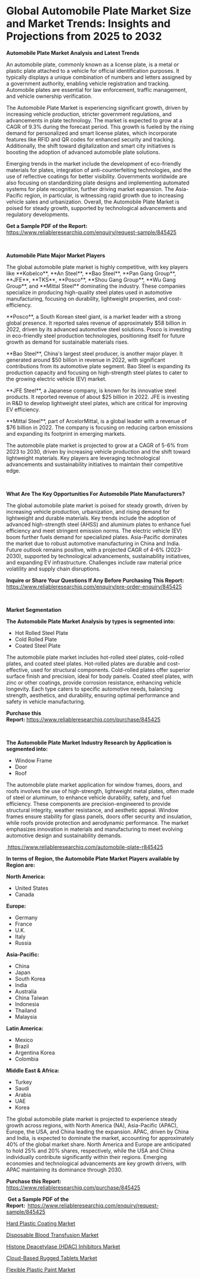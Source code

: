 <p><h1>Global Automobile Plate Market Size and Market Trends: Insights and Projections from 2025 to 2032</h1></p><p><strong>Automobile Plate Market Analysis and Latest Trends</strong></p>
<p><p>An automobile plate, commonly known as a license plate, is a metal or plastic plate attached to a vehicle for official identification purposes. It typically displays a unique combination of numbers and letters assigned by a government authority, enabling vehicle registration and tracking. Automobile plates are essential for law enforcement, traffic management, and vehicle ownership verification.</p><p>The Automobile Plate Market is experiencing significant growth, driven by increasing vehicle production, stricter government regulations, and advancements in plate technology. The market is expected to grow at a CAGR of 9.3% during the forecast period. This growth is fueled by the rising demand for personalized and smart license plates, which incorporate features like RFID and QR codes for enhanced security and tracking. Additionally, the shift toward digitalization and smart city initiatives is boosting the adoption of advanced automobile plate solutions.</p><p>Emerging trends in the market include the development of eco-friendly materials for plates, integration of anti-counterfeiting technologies, and the use of reflective coatings for better visibility. Governments worldwide are also focusing on standardizing plate designs and implementing automated systems for plate recognition, further driving market expansion. The Asia-Pacific region, in particular, is witnessing rapid growth due to increasing vehicle sales and urbanization. Overall, the Automobile Plate Market is poised for steady growth, supported by technological advancements and regulatory developments.</p></p>
<p><strong>Get a Sample PDF of the Report:&nbsp;</strong> <a href="https://www.reliableresearchiq.com/enquiry/request-sample/845425?utm_campaign=1896&utm_medium=2&utm_source=Github&utm_content=ia&utm_term=26012025&utm_id=automobile-plate">https://www.reliableresearchiq.com/enquiry/request-sample/845425</a></p>
<p>&nbsp;</p>
<p><strong>Automobile Plate Major Market Players</strong></p>
<p><p>The global automobile plate market is highly competitive, with key players like **Kobelco**, **An Steel**, **Bao Steel**, **Pan Gang Group**, **JFE**, **TKS**, **Posco**, **Shou Gang Group**, **Wu Gang Group**, and **Mittal Steel** dominating the industry. These companies specialize in producing high-quality steel plates used in automotive manufacturing, focusing on durability, lightweight properties, and cost-efficiency.</p><p>**Posco**, a South Korean steel giant, is a market leader with a strong global presence. It reported sales revenue of approximately $58 billion in 2022, driven by its advanced automotive steel solutions. Posco is investing in eco-friendly steel production technologies, positioning itself for future growth as demand for sustainable materials rises.</p><p>**Bao Steel**, China's largest steel producer, is another major player. It generated around $50 billion in revenue in 2022, with significant contributions from its automotive plate segment. Bao Steel is expanding its production capacity and focusing on high-strength steel plates to cater to the growing electric vehicle (EV) market.</p><p>**JFE Steel**, a Japanese company, is known for its innovative steel products. It reported revenue of about $25 billion in 2022. JFE is investing in R&D to develop lightweight steel plates, which are critical for improving EV efficiency.</p><p>**Mittal Steel**, part of ArcelorMittal, is a global leader with a revenue of $76 billion in 2022. The company is focusing on reducing carbon emissions and expanding its footprint in emerging markets.</p><p>The automobile plate market is projected to grow at a CAGR of 5-6% from 2023 to 2030, driven by increasing vehicle production and the shift toward lightweight materials. Key players are leveraging technological advancements and sustainability initiatives to maintain their competitive edge.</p></p>
<p>&nbsp;</p>
<p><strong>What Are The Key Opportunities For Automobile Plate Manufacturers?</strong></p>
<p><p>The global automobile plate market is poised for steady growth, driven by increasing vehicle production, urbanization, and rising demand for lightweight and durable materials. Key trends include the adoption of advanced high-strength steel (AHSS) and aluminum plates to enhance fuel efficiency and meet stringent emission norms. The electric vehicle (EV) boom further fuels demand for specialized plates. Asia-Pacific dominates the market due to robust automotive manufacturing in China and India. Future outlook remains positive, with a projected CAGR of 4-6% (2023-2030), supported by technological advancements, sustainability initiatives, and expanding EV infrastructure. Challenges include raw material price volatility and supply chain disruptions.</p></p>
<p><strong>Inquire or Share Your Questions If Any Before Purchasing This Report:</strong> <a href="https://www.reliableresearchiq.com/enquiry/pre-order-enquiry/845425?utm_campaign=1896&utm_medium=2&utm_source=Github&utm_content=ia&utm_term=26012025&utm_id=automobile-plate">https://www.reliableresearchiq.com/enquiry/pre-order-enquiry/845425</a></p>
<p>&nbsp;</p>
<p><strong>Market Segmentation</strong></p>
<p><strong>The Automobile Plate Market Analysis by types is segmented into:</strong></p>
<p><ul><li>Hot Rolled Steel Plate</li><li>Cold Rolled Plate</li><li>Coated Steel Plate</li></ul></p>
<p><p>The automobile plate market includes hot-rolled steel plates, cold-rolled plates, and coated steel plates. Hot-rolled plates are durable and cost-effective, used for structural components. Cold-rolled plates offer superior surface finish and precision, ideal for body panels. Coated steel plates, with zinc or other coatings, provide corrosion resistance, enhancing vehicle longevity. Each type caters to specific automotive needs, balancing strength, aesthetics, and durability, ensuring optimal performance and safety in vehicle manufacturing.</p></p>
<p><strong>Purchase this Report:&nbsp;</strong><a href="https://www.reliableresearchiq.com/purchase/845425?utm_campaign=1896&utm_medium=2&utm_source=Github&utm_content=ia&utm_term=26012025&utm_id=automobile-plate">https://www.reliableresearchiq.com/purchase/845425</a></p>
<p>&nbsp;</p>
<p><strong>The Automobile Plate Market Industry Research by Application is segmented into:</strong></p>
<p><ul><li>Window Frame</li><li>Door</li><li>Roof</li></ul></p>
<p><p>The automobile plate market application for window frames, doors, and roofs involves the use of high-strength, lightweight metal plates, often made of steel or aluminum, to enhance vehicle durability, safety, and fuel efficiency. These components are precision-engineered to provide structural integrity, weather resistance, and aesthetic appeal. Window frames ensure stability for glass panels, doors offer security and insulation, while roofs provide protection and aerodynamic performance. The market emphasizes innovation in materials and manufacturing to meet evolving automotive design and sustainability demands.</p></p>
<p><a href="https://www.reliableresearchiq.com/automobile-plate-r845425?utm_campaign=1896&utm_medium=2&utm_source=Github&utm_content=ia&utm_term=26012025&utm_id=automobile-plate">&nbsp;https://www.reliableresearchiq.com/automobile-plate-r845425</a></p>
<p><strong>In terms of Region, the Automobile Plate Market Players available by Region are:</strong></p>
<p>
    <p> <strong> North America: </strong>
        <ul>
            <li>United States</li>
            <li>Canada</li>
        </ul>
        </p> 
    <p> <strong> Europe: </strong>
        <ul>
            <li>Germany</li>
            <li>France</li>
            <li>U.K.</li>
            <li>Italy</li>
            <li>Russia</li>
        </ul>
        </p> 
    <p> <strong> Asia-Pacific: </strong>
        <ul>
            <li>China</li>
            <li>Japan</li>
            <li>South Korea</li>
            <li>India</li>
            <li>Australia</li>
            <li>China Taiwan</li>
            <li>Indonesia</li>
            <li>Thailand</li>
            <li>Malaysia</li>
        </ul>
        </p> 
    <p> <strong> Latin America: </strong>
        <ul>
            <li>Mexico</li>
            <li>Brazil</li>
            <li>Argentina Korea</li>
            <li>Colombia</li>
        </ul>
        </p> 
    <p> <strong> Middle East & Africa: </strong>
        <ul>
            <li>Turkey</li>
            <li>Saudi</li>
            <li>Arabia</li>
            <li>UAE</li>
            <li>Korea</li>
        </ul>
    </p>
    </p>
<p><p>The global automobile plate market is projected to experience steady growth across regions, with North America (NA), Asia-Pacific (APAC), Europe, the USA, and China leading the expansion. APAC, driven by China and India, is expected to dominate the market, accounting for approximately 40% of the global market share. North America and Europe are anticipated to hold 25% and 20% shares, respectively, while the USA and China individually contribute significantly within their regions. Emerging economies and technological advancements are key growth drivers, with APAC maintaining its dominance through 2030.</p></p>
<p><strong>Purchase this Report: </strong><a href="https://www.reliableresearchiq.com/purchase/845425?utm_campaign=1896&utm_medium=2&utm_source=Github&utm_content=ia&utm_term=26012025&utm_id=automobile-plate">https://www.reliableresearchiq.com/purchase/845425</a></p>
<p>&nbsp;<strong>Get a Sample PDF of the Report:&nbsp;&nbsp;</strong><a href="https://www.reliableresearchiq.com/enquiry/request-sample/845425?utm_campaign=1896&utm_medium=2&utm_source=Github&utm_content=ia&utm_term=26012025&utm_id=automobile-plate">https://www.reliableresearchiq.com/enquiry/request-sample/845425</a></p>
<p><strong></strong></p>
<p><p><a href="https://github.com/paljuhubeyde/Market-Research-Report-List-1/blob/main/hard-plastic-coating-market.md?utm_campaign=1896&utm_medium=2&utm_source=Github&utm_content=ia&utm_term=26012025&utm_id=automobile-plate">Hard Plastic Coating Market</a></p><p><a href="https://www.linkedin.com/pulse/disposable-blood-transfusion-market-sizeshare-recent-development-zkrxf?utm_campaign=1896&utm_medium=2&utm_source=Github&utm_content=ia&utm_term=26012025&utm_id=automobile-plate">Disposable Blood Transfusion Market</a></p><p><a href="https://www.linkedin.com/pulse/histone-deacetylase-hdac-inhibitors-market-drivers-competitive-kcu9f?utm_campaign=1896&utm_medium=2&utm_source=Github&utm_content=ia&utm_term=26012025&utm_id=automobile-plate">Histone Deacetylase (HDAC) Inhibitors Market</a></p><p><a href="https://www.linkedin.com/pulse/forecasted-growth-key-players-cloud-based-rugged-tablets-market-gvnkf?utm_campaign=1896&utm_medium=2&utm_source=Github&utm_content=ia&utm_term=26012025&utm_id=automobile-plate">Cloud-Based Rugged Tablets Market</a></p><p><a href="https://github.com/miottaredlin79/Market-Research-Report-List-1/blob/main/flexible-plastic-paint-market.md?utm_campaign=1896&utm_medium=2&utm_source=Github&utm_content=ia&utm_term=26012025&utm_id=automobile-plate">Flexible Plastic Paint Market</a></p></p>